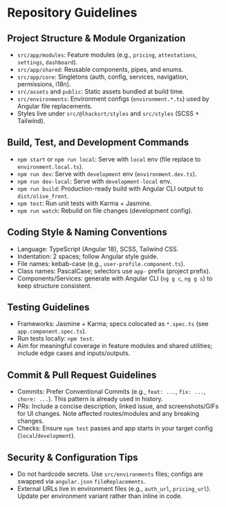 # Repository Guidelines

## Project Structure & Module Organization
- `src/app/modules`: Feature modules (e.g., `pricing`, `attestations`, `settings`, `dashboard`).
- `src/app/shared`: Reusable components, pipes, and enums.
- `src/app/core`: Singletons (auth, config, services, navigation, permissions, i18n).
- `src/assets` and `public`: Static assets bundled at build time.
- `src/environments`: Environment configs (`environment.*.ts`) used by Angular file replacements.
- Styles live under `src/@lhacksrt/styles` and `src/styles` (SCSS + Tailwind).

## Build, Test, and Development Commands
- `npm start` or `npm run local`: Serve with `local` env (file replace to `environment.local.ts`).
- `npm run dev`: Serve with `development` env (`environment.dev.ts`).
- `npm run dev-local`: Serve with `development-local` env.
- `npm run build`: Production-ready build with Angular CLI output to `dist/olive_front`.
- `npm test`: Run unit tests with Karma + Jasmine.
- `npm run watch`: Rebuild on file changes (development config).

## Coding Style & Naming Conventions
- Language: TypeScript (Angular 18), SCSS, Tailwind CSS.
- Indentation: 2 spaces; follow Angular style guide.
- File names: kebab-case (e.g., `user-profile.component.ts`).
- Class names: PascalCase; selectors use `app-` prefix (project prefix).
- Components/Services: generate with Angular CLI (`ng g c`, `ng g s`) to keep structure consistent.

## Testing Guidelines
- Frameworks: Jasmine + Karma; specs colocated as `*.spec.ts` (see `app.component.spec.ts`).
- Run tests locally: `npm test`.
- Aim for meaningful coverage in feature modules and shared utilities; include edge cases and inputs/outputs.

## Commit & Pull Request Guidelines
- Commits: Prefer Conventional Commits (e.g., `feat: ...`, `fix: ...`, `chore: ...`). This pattern is already used in history.
- PRs: Include a concise description, linked issue, and screenshots/GIFs for UI changes. Note affected routes/modules and any breaking changes.
- Checks: Ensure `npm test` passes and app starts in your target config (`local`/`development`).

## Security & Configuration Tips
- Do not hardcode secrets. Use `src/environments` files; configs are swapped via `angular.json` `fileReplacements`.
- External URLs live in environment files (e.g., `auth_url`, `pricing_url`). Update per environment variant rather than inline in code.
